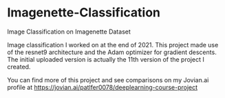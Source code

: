 # Imagenette-Classification
Image Classification on Imagenette Dataset

Image classification I worked on at the end of 2021. This project made use of the resnet9 architecture and the Adam optimizer for gradient descents. 
The initial uploaded version is actually the 11th version of the project I created.

You can find more of this project and see comparisons on my Jovian.ai profile at https://jovian.ai/patlfer0078/deeplearning-course-project
